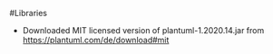 #Libraries
- Downloaded MIT licensed version of plantuml-1.2020.14.jar from https://plantuml.com/de/download#mit
